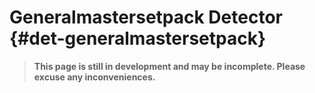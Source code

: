 # Generalmastersetpack Detector {#det-generalmastersetpack}
> **This page is still in development and may be incomplete. Please excuse any inconveniences.**
